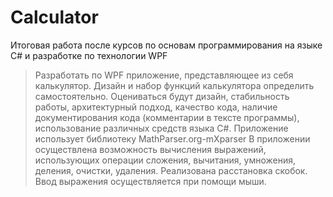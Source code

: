 # Calculator
Итоговая работа после курсов по основам программирования на языке С# и разработке по технологии WPF
> Разработать по WPF приложение, представляющее из себя калькулятор. Дизайн и набор функций калькулятора определить самостоятельно. Оцениваться будут дизайн, стабильность работы, архитектурный подход, качество кода, наличие документирования кода (комментарии в тексте программы), использование различных средств языка C#.
> Приложение использует библиотеку MathParser.org-mXparser
> В приложении осуществлена возможность вычисления выражений, использующих операции сложения, вычитания, умножения, деления, очистки, удаления. Реализована расстановка скобок. Ввод выражения осуществляется при помощи мыши. 


